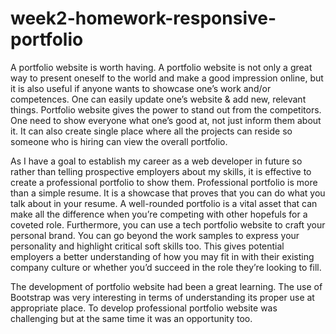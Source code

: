 # week2-homework-responsive-portfolio

A portfolio website is worth having. A portfolio website is not only a great way to present oneself to the world and make a good impression online, but it is also useful if anyone wants to showcase one’s work and/or competences. One can easily update one’s website & add new, relevant things. Portfolio website gives the power to stand out from the competitors. One need to show everyone what one’s good at, not just inform them about it. It can also create single place where all the projects can reside so someone who is hiring can view the overall portfolio.

As I have a goal to establish my career as a web developer in future so rather than telling prospective employers about my skills, it is effective to create a professional portfolio to show them.  Professional portfolio is more than a simple resume.  It is a showcase that proves that you can do what you talk about in your resume. A well-rounded portfolio is a vital asset that can make all the difference when you’re competing with other hopefuls for a coveted role. Furthermore, you can use a tech portfolio website to craft your personal brand. You can go beyond the work samples to express your personality and highlight critical soft skills too. This gives potential employers a better understanding of how you may fit in with their existing company culture or whether you’d succeed in the role they’re looking to fill.

The development of portfolio website had been a great learning. The use of Bootstrap was very interesting in terms of understanding its proper use at appropriate place. To develop professional portfolio website was challenging but at the same time it was an opportunity too.
